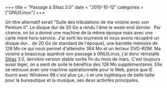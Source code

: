 +++
title = "Passage à Slitaz 3.0"
date = "2010-10-12"
categories = ["GNU/Linux"]
+++

Un titre alternatif serait "Suite des tribulations de ma voisine avec son
Pentium II". Le disque dur de 20 Go a rendu l'âme le week-end dernier.  Par
chance, on lui a donné une machine de la même époque mais avec une carte
mère hors-service. J'ai sorti les tournevis et nous avons récupéré un disque
dur... de 20 Go (le standard de l'époque), une barrette mémoire de 128 Mo ce
qui nous permet d'atteindre 384 Mo et un lecteur DVD-ROM. Ma voisine a beaucoup
apprécié son passage à GNU/Linux, j'ai donc réinstallé
[Slitaz](http://www.slitaz.org/fr) 3.0, dernière version stable sortie fin du
mois de mars. C'est toujours aussi léger, on a senti de suite le bénéfice des
128 Mo supplémentaires. Elle se retrouve avec une machine opérationnelle pour
le Web, parce que IE fourni avec Windows 98 c'est plus ça ;-) et une
logithèque de belle taille pour la bureautique et la musique, ses deux
activités principales.
